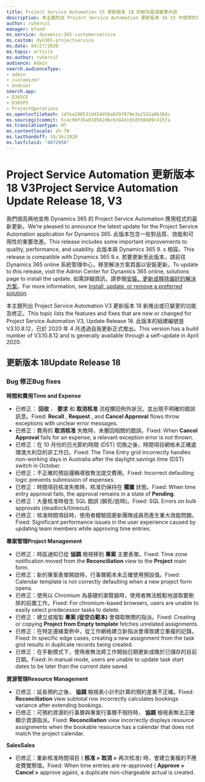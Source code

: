 ```yaml
---
title: Project Service Automation V3 更新版本 18 的新功能或變更內容
description: 本主題列出 Project Service Automation 更新版本 18 V3 中提供的功能和修正。
author: ruhercul
manager: kfend
ms.service: dynamics-365-customerservice
ms.custom: dyn365-projectservice
ms.date: 04/27/2020
ms.topic: article
ms.author: ruhercul
audience: Admin
search.audienceType:
- admin
- customizer
- enduser
search.app:
- D365CE
- D365PS
- ProjectOperations
ms.openlocfilehash: 1d7ea200531dd24d56a829f879e3a2532a9b38dc
ms.sourcegitcommit: 5c4c9bf3ba018562d6cb3443c01d550489c415fa
ms.translationtype: HT
ms.contentlocale: zh-TW
ms.lasthandoff: 10/16/2020
ms.locfileid: "4072950"
---
```

# <a name="project-service-automation-update-release-18-v3"></a><span data-ttu-id="75572-103">Project Service Automation 更新版本 18 V3</span><span class="sxs-lookup"><span data-stu-id="75572-103">Project Service Automation Update Release 18, V3</span></span>

<span data-ttu-id="75572-104">我們很高興地宣佈 Dynamics 365 的 Project Service Automation 應用程式的最新更新。</span><span class="sxs-lookup"><span data-stu-id="75572-104">We’re pleased to announce the latest update for the Project Service Automation application for Dynamics 365.</span></span> <span data-ttu-id="75572-105">此版本包含一些對品質、效能和可用性的重要改進。</span><span class="sxs-lookup"><span data-stu-id="75572-105">This release includes some important improvements to quality, performance, and usability.</span></span> <span data-ttu-id="75572-106">此版本與 Dynamics 365 9. x 相容。</span><span class="sxs-lookup"><span data-stu-id="75572-106">This release is compatible with Dynamics 365 9.x.</span></span> <span data-ttu-id="75572-107">若要更新至此版本，請前往 Dynamics 365 online 系統管理中心，移至解決方案頁面以安裝更新。</span><span class="sxs-lookup"><span data-stu-id="75572-107">To update to this release, visit the Admin Center for Dynamics 365 online, solutions page to install the update.</span></span> <span data-ttu-id="75572-108">如需詳細資訊，請參閱[安裝、更新或移除偏好的解決方案](https://docs.microsoft.com/power-platform/admin/install-remove-preferred-solution)。</span><span class="sxs-lookup"><span data-stu-id="75572-108">For more information, see [Install, update, or remove a preferred solution](https://docs.microsoft.com/power-platform/admin/install-remove-preferred-solution).</span></span>

<span data-ttu-id="75572-109">本主題列出 Project Service Automation V3 更新版本 18 新推出或已變更的功能及修正。</span><span class="sxs-lookup"><span data-stu-id="75572-109">This topic lists the features and fixes that are new or changed for Project Service Automation V3, Update Release 18.</span></span> <span data-ttu-id="75572-110">此版本的組建編號是 V3.10.8.12，已於 2020 年 4 月透過自我更新正式推出。</span><span class="sxs-lookup"><span data-stu-id="75572-110">This version has a build number of V3.10.8.12 and is generally available through a self-update in April 2020.</span></span>

## <a name="update-release-18"></a><span data-ttu-id="75572-111">更新版本 18</span><span class="sxs-lookup"><span data-stu-id="75572-111">Update Release 18</span></span>

### <a name="bug-fixes"></a><span data-ttu-id="75572-112">Bug 修正</span><span class="sxs-lookup"><span data-stu-id="75572-112">Bug fixes</span></span>

<span data-ttu-id="75572-113">**時間和費用**</span><span class="sxs-lookup"><span data-stu-id="75572-113">**Time and Expense**</span></span>

- <span data-ttu-id="75572-114">已修正： **回收** 、 **要求** 和 **取消核准** 流程擲回例外狀況，並出現不明確的錯誤訊息。</span><span class="sxs-lookup"><span data-stu-id="75572-114">Fixed: **Recall** , **Request** , and **Cancel Approval** flows throw exceptions with unclear error messages.</span></span>
- <span data-ttu-id="75572-115">已修正：費用的 **取消核准** 失敗時，未擲回相關的錯誤。</span><span class="sxs-lookup"><span data-stu-id="75572-115">Fixed: When **Cancel Approval** fails for an expense, a relevant exception error is not thrown.</span></span>
- <span data-ttu-id="75572-116">已修正：在 10 月份的日光節約時間 (DST) 切換之後，時間項目網格未正確處理澳大利亞的非工作日。</span><span class="sxs-lookup"><span data-stu-id="75572-116">Fixed: The Time Entry grid incorrectly handles non-working days in Australia after the daylight savings time (DST) switch in October.</span></span>
- <span data-ttu-id="75572-117">已修正：不正確的預設邏輯導致無法提交費用。</span><span class="sxs-lookup"><span data-stu-id="75572-117">Fixed: Incorrect defaulting logic prevents submission of expenses.</span></span>
- <span data-ttu-id="75572-118">已修正：時間項目核准失敗時，核准仍保持在 **擱置** 狀態。</span><span class="sxs-lookup"><span data-stu-id="75572-118">Fixed: When time entry approval fails, the approval remains in a state of **Pending**.</span></span>
- <span data-ttu-id="75572-119">已修正：大量核准時發生 SQL 錯誤 (鎖死/逾時)。</span><span class="sxs-lookup"><span data-stu-id="75572-119">Fixed: SQL Errors on bulk approvals (deadlock/timeout).</span></span>
- <span data-ttu-id="75572-120">已修正：核准時間項目時，使用者體驗因更新團隊成員而產生重大效能問題。</span><span class="sxs-lookup"><span data-stu-id="75572-120">Fixed: Significant performance issues in the user experience caused by updating team members while approving time entries.</span></span>

<span data-ttu-id="75572-121">**專案管理**</span><span class="sxs-lookup"><span data-stu-id="75572-121">**Project Management**</span></span>

- <span data-ttu-id="75572-122">已修正：時區通知已從 **協調** 檢視移到 **專案** 主要表單。</span><span class="sxs-lookup"><span data-stu-id="75572-122">Fixed: Time zone notification moved from the **Reconciliation** view to the **Project** main form.</span></span>
- <span data-ttu-id="75572-123">已修正：新的專案表單開啟時，行事曆範本未正確使用預設值。</span><span class="sxs-lookup"><span data-stu-id="75572-123">Fixed: Calendar template is not correctly defaulting when a new project form opens.</span></span>
- <span data-ttu-id="75572-124">已修正：使用以 Chromium 為基礎的瀏覽器時，使用者無法輕鬆地選取要刪除的前置工作。</span><span class="sxs-lookup"><span data-stu-id="75572-124">Fixed: For chromium-based browsers, users are unable to easily select predecessor tasks to delete.</span></span>
- <span data-ttu-id="75572-125">已修正：建立或複製 **專案 (從空白範本)** 會擷取無關的指派。</span><span class="sxs-lookup"><span data-stu-id="75572-125">Fixed: Creating or copying **Project from Empty template** fetches unrelated assignments.</span></span>
- <span data-ttu-id="75572-126">已修正：在特定邊緣案例中，從工作網格建立新指派會導致建立重複的記錄。</span><span class="sxs-lookup"><span data-stu-id="75572-126">Fixed: In specific edge cases, creating a new assignment from the task grid results in duplicate records being created.</span></span>
- <span data-ttu-id="75572-127">已修正：在手動模式下，使用者無法將工作開始日期更新成晚於已儲存的目前日期。</span><span class="sxs-lookup"><span data-stu-id="75572-127">Fixed: In manual mode, users are unable to update task start dates to be later than the current date saved.</span></span>

<span data-ttu-id="75572-128">**資源管理**</span><span class="sxs-lookup"><span data-stu-id="75572-128">**Resource Management**</span></span>

- <span data-ttu-id="75572-129">已修正：延長預約之後， **協調** 檢視表小計列計算的預約差異不正確。</span><span class="sxs-lookup"><span data-stu-id="75572-129">Fixed: **Reconciliation** view subtotal row incorrectly calculates bookings variance after extending bookings.</span></span>
- <span data-ttu-id="75572-130">已修正：可預約資源的行事曆與專案行事曆不相符時， **協調** 檢視表無法正確顯示資源指派。</span><span class="sxs-lookup"><span data-stu-id="75572-130">Fixed: **Reconciliation** view incorrectly displays resource assignments when the bookable resource has a calendar that does not match the project calendar.</span></span>

<span data-ttu-id="75572-131">**Sales**</span><span class="sxs-lookup"><span data-stu-id="75572-131">**Sales**</span></span>

- <span data-ttu-id="75572-132">已修正：重新核准時間項目 ( **核准 > 取消 >** 再次核准) 時，會建立重複的不應收費實際值。</span><span class="sxs-lookup"><span data-stu-id="75572-132">Fixed: When time entries are re-approved ( **Approve > Cancel >** approve again), a duplicate non-chargeable actual is created.</span></span>
